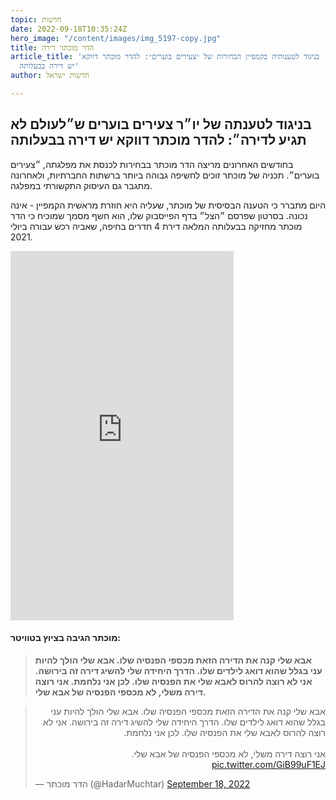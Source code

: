 ```yaml
---
topic: חדשות
date: 2022-09-18T10:35:24Z
hero_image: "/content/images/img_5197-copy.jpg"
title: הדר מוכתר דירה
article_title: 'בניגוד לטענותיה בקמפיין הבחירות של ״צעירים בוערים״: להדר מוכתר דווקא
  יש דירה בבעלותה'
author: חדשות ישראל

---
```

## בניגוד לטענתה של יו״ר צעירים בוערים ש״לעולם לא תגיע לדירה״: להדר מוכתר דווקא יש דירה בבעלותה

בחודשים האחרונים מריצה הדר מוכתר בבחירות לכנסת את מפלגתה, ״צעירים בוערים״. תכניה של מוכתר זוכים לחשיפה גבוהה ביותר ברשתות החברתיות, ולאחרונה מתגבר גם העיסוק התקשורתי במפלגה.

היום מתברר כי הטענה הבסיסית של מוכתר, שעליה היא חוזרת מראשית הקמפיין - אינה נכונה. בסרטון שפרסם ״הצל״ בדף הפייסבוק שלו, הוא חשף מסמך שמוכיח כי הדר מוכתר מחזיקה בבעלותה המלאה דירת 4 חדרים בחיפה, שאביה רכש עבורה ביולי 2021.

<iframe src="https://www.facebook.com/plugins/video.php?height=476&href=https%3A%2F%2Fwww.facebook.com%2FTheShadow69%2Fvideos%2F411734691091045%2F&show_text=true&width=357&t=0" width="357" height="591" style="border:none;overflow:hidden" scrolling="no" frameborder="0" allowfullscreen="true" allow="autoplay; clipboard-write; encrypted-media; picture-in-picture; web-share" allowFullScreen="true"></iframe>

#### מוכתר הגיבה בציוץ בטוויטר:

> **אבא שלי קנה את הדירה הזאת מכספי הפנסיה שלו. אבא שלי הולך להיות עני בגלל שהוא דואג לילדים שלו. הדרך היחידה שלי להשיג דירה זה בירושה. אני לא רוצה להרוס לאבא שלי את הפנסיה שלו. לכן אני נלחמת. אני רוצה דירה משלי, לא מכספי הפנסיה של אבא שלי.**

<blockquote class="twitter-tweet"><p lang="iw" dir="rtl">אבא שלי קנה את הדירה הזאת מכספי הפנסיה שלו. אבא שלי הולך להיות עני בגלל שהוא דואג לילדים שלו. הדרך היחידה שלי להשיג דירה זה בירושה. אני לא רוצה להרוס לאבא שלי את הפנסיה שלו. לכן אני נלחמת.<br><br>אני רוצה דירה משלי, לא מכספי הפנסיה של אבא שלי. <a href="https://t.co/GiB99uF1EJ">pic.twitter.com/GiB99uF1EJ</a></p>— הדר מוכתר (@HadarMuchtar) <a href="https://twitter.com/HadarMuchtar/status/1571431372669026304?ref_src=twsrc%5Etfw">September 18, 2022</a></blockquote> <script async src="https://platform.twitter.com/widgets.js" charset="utf-8"></script>
